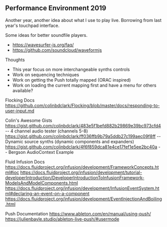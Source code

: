 Performance Environment 2019
----------------------------

Another year, another idea about what I use to play live. 
Borrowing from last year's touchpad interface. 

Some ideas for better soundfile players.
- https://wavesurfer-js.org/faq/
- https://github.com/soundcloud/waveformjs


Thoughts
- This year focus on more interchangeable synths controls
- Work on sequencing techniques
- Work on getting the Push totally mapped (ORAC inspired)
- Work on loading the current mapping first and have a menu for others available?


Flocking Docs
https://github.com/colinbdclark/Flocking/blob/master/docs/responding-to-user-input.md

Colin's Awesome Gists
https://gist.github.com/colinbdclark/483e5f1befd882b29869e39bc973cfd4  -- 4 channel audio tester (channels 5-8)
https://gist.github.com/colinbdclark/ff036ffb9b79a5ddb27c199aec09f8ff  -- Dynamic source synths (dynamic components and expanders)
https://gist.github.com/colinbdclark/4f6f859dca81e4ce17fef1e5ee2bc40a  -- Bergson AudioContext Example


Fluid Infusion Docs
https://docs.fluidproject.org/infusion/development/FrameworkConcepts.html#ioc
https://docs.fluidproject.org/infusion/development/tutorial-developerIntroduction/DeveloperIntroductionToInfusionFramework-ModelsAndModelComponents.html
https://docs.fluidproject.org/infusion/development/InfusionEventSystem.html#declaring-an-event-on-a-component
https://docs.fluidproject.org/infusion/development/EventInjectionAndBoiling.html


Push Documentation
https://www.ableton.com/en/manual/using-push/
https://julienbayle.studio/ableton-live-push/#usermode

